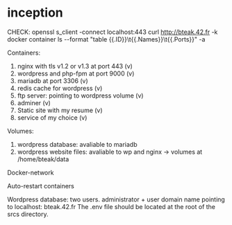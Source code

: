 # inception


CHECK:
openssl s_client -connect localhost:443
curl http://bteak.42.fr -k
docker container ls --format "table {{.ID}}\t{{.Names}}\t{{.Ports}}" -a

Containers:
1. nginx with tls v1.2 or v1.3 at port 443 (v)
2. wordpress and php-fpm at port 9000 (v)
3. mariadb at port 3306 (v)
4. redis cache for wordpress (v)
5. ftp server: pointing to wordpress volume (v)
6. adminer (v)
7. Static site with my resume (v)
8. service of my choice (v)

Volumes:
1. wordpress database: avaliable to mariadb
2. wordpress website files: avaliable to wp and nginx
-> volumes at /home/bteak/data

Docker-network

Auto-restart containers

Wordpress database: two users. administrator + user
domain name pointing to localhost: bteak.42.fr
The .env file should be located at the root of the srcs directory.